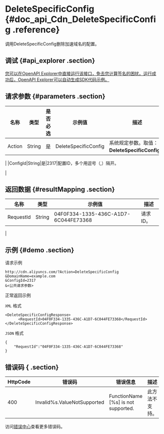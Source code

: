 # DeleteSpecificConfig {#doc_api_Cdn_DeleteSpecificConfig .reference}

调用DeleteSpecificConfig删除加速域名的配置。

## 调试 {#api_explorer .section}

[您可以在OpenAPI Explorer中直接运行该接口，免去您计算签名的困扰。运行成功后，OpenAPI Explorer可以自动生成SDK代码示例。](https://api.aliyun.com/#product=Cdn&api=DeleteSpecificConfig&type=RPC&version=2018-05-10)

## 请求参数 {#parameters .section}

|名称|类型|是否必选|示例值|描述|
|--|--|----|---|--|
|Action|String|是|DeleteSpecificConfig|系统规定参数。取值：**DeleteSpecificConfig**。

 |
|ConfigId|String|是|2317|配置ID，多个用逗号（,）隔开。

 |

## 返回数据 {#resultMapping .section}

|名称|类型|示例值|描述|
|--|--|---|--|
|RequestId|String|04F0F334-1335-436C-A1D7-6C044FE73368|请求ID。

 |

## 示例 {#demo .section}

请求示例

``` {#request_demo}
http://cdn.aliyuncs.com/?Action=DeleteSpecificConfig
&DomainName=example.com
&ConfigId=2317
&<公共请求参数>
```

正常返回示例

`XML` 格式

``` {#xml_return_success_demo}
<DeleteSpecificConfigResponse>
	  <RequestId>04F0F334-1335-436C-A1D7-6C044FE73368</RequestId>
</DeleteSpecificConfigResponse>
```

`JSON` 格式

``` {#json_return_success_demo}
{
	"RequestId":"04F0F334-1335-436C-A1D7-6C044FE73368"
}
```

## 错误码 { .section}

|HttpCode|错误码|错误信息|描述|
|--------|---|----|--|
|400|Invalid%s.ValueNotSupported|FunctionName \[%s\] is not supported.|此方法不支持。|

访问[错误中心](https://error-center.aliyun.com/status/product/Cdn)查看更多错误码。

